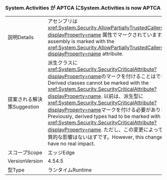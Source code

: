 ### <a name="systemactivities-is-now-aptca"></a><span data-ttu-id="c806f-101">System.Activities が APTCA に</span><span class="sxs-lookup"><span data-stu-id="c806f-101">System.Activities is now APTCA</span></span>

|   |   |
|---|---|
|<span data-ttu-id="c806f-102">説明</span><span class="sxs-lookup"><span data-stu-id="c806f-102">Details</span></span>|<span data-ttu-id="c806f-103">アセンブリは <xref:System.Security.AllowPartiallyTrustedCallersAttribute?displayProperty=name> 属性でマークされています。</span><span class="sxs-lookup"><span data-stu-id="c806f-103">The assembly is marked with the <xref:System.Security.AllowPartiallyTrustedCallersAttribute?displayProperty=name> attribute.</span></span>|
|<span data-ttu-id="c806f-104">提案される解決策</span><span class="sxs-lookup"><span data-stu-id="c806f-104">Suggestion</span></span>|<span data-ttu-id="c806f-105">派生クラスに <xref:System.Security.SecurityCriticalAttribute?displayProperty=name>のマークを付けることはできません。</span><span class="sxs-lookup"><span data-stu-id="c806f-105">Derived classes cannot be marked with the <xref:System.Security.SecurityCriticalAttribute?displayProperty=name>.</span></span> <span data-ttu-id="c806f-106">以前は、派生型に <xref:System.Security.SecurityCriticalAttribute?displayProperty=name>マークを付ける必要がありました。</span><span class="sxs-lookup"><span data-stu-id="c806f-106">Previously, derived types had to be marked with the <xref:System.Security.SecurityCriticalAttribute?displayProperty=name>.</span></span> <span data-ttu-id="c806f-107">ただし、この変更によって生じる実質的な影響はないはずです。</span><span class="sxs-lookup"><span data-stu-id="c806f-107">However, this change should have no real impact.</span></span>|
|<span data-ttu-id="c806f-108">スコープ</span><span class="sxs-lookup"><span data-stu-id="c806f-108">Scope</span></span>|<span data-ttu-id="c806f-109">エッジ</span><span class="sxs-lookup"><span data-stu-id="c806f-109">Edge</span></span>|
|<span data-ttu-id="c806f-110">Version</span><span class="sxs-lookup"><span data-stu-id="c806f-110">Version</span></span>|<span data-ttu-id="c806f-111">4.5</span><span class="sxs-lookup"><span data-stu-id="c806f-111">4.5</span></span>|
|<span data-ttu-id="c806f-112">型</span><span class="sxs-lookup"><span data-stu-id="c806f-112">Type</span></span>|<span data-ttu-id="c806f-113">ランタイム</span><span class="sxs-lookup"><span data-stu-id="c806f-113">Runtime</span></span>|

